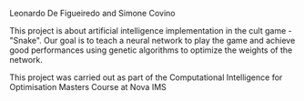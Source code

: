 Leonardo De Figueiredo and Simone Covino

This project is about artificial intelligence implementation in the cult game - "Snake".
Our goal is to teach a neural network to play the game and achieve good performances using genetic algorithms to optimize the weights of the network.

This project was carried out as part of the Computational Intelligence for Optimisation Masters Course at Nova IMS 
